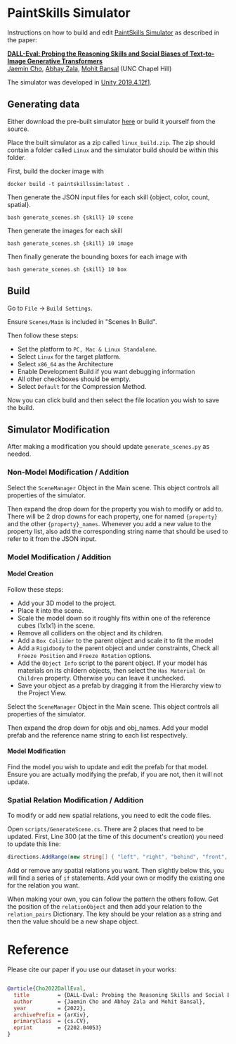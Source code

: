 # PaintSkills Simulator

Instructions on how to build and edit [PaintSkills Simulator](https://arxiv.org/abs/2202.04053) as described in the paper:

[**DALL-Eval: Probing the Reasoning Skills and Social Biases of Text-to-Image Generative Transformers**](https://arxiv.org/abs/2202.04053)
<br>
 <a href='https://j-min.io'>Jaemin Cho</a>,
 <a href='https://aszala.com/'>Abhay Zala</a>,
 <a href='https://www.cs.unc.edu/~mbansal/'>Mohit Bansal</a>
 (UNC Chapel Hill)
 <br>

The simulator was developed in [Unity 2019.4.12f1](https://unity3d.com/unity/whats-new/2019.4.12).

## Generating data
Either download the pre-built simulator [here](https://drive.google.com/file/d/1opcJJNweB1DZOY4-bP99h5v4wO8e5rvT/view?usp=sharing) or build it yourself from the source.

Place the built simulator as a zip called `linux_build.zip`.
The zip should contain a folder called `Linux` and the simulator build should be within this folder.

First, build the docker image with
```
docker build -t paintskillssim:latest .
```
Then generate the JSON input files for each skill {object, color, count, spatial}.
```
bash generate_scenes.sh {skill} 10 scene
```
Then generate the images for each skill
```
bash generate_scenes.sh {skill} 10 image
```
Then finally generate the bounding boxes for each image with
```
bash generate_scenes.sh {skill} 10 box
```

## Build
Go to `File` -> `Build Settings`.

Ensure `Scenes/Main` is included in "Scenes In Build".

Then follow these steps:
 - Set the platform to `PC, Mac & Linux Standalone`.
 - Select `Linux` for the target platform.
 - Select `x86_64` as the Architecture
 - Enable Development Build if you want debugging information
 - All other checkboxes should be empty.
 - Select `Default` for the Compression Method.


Now you can click build and then select the file location you wish to save the build.

## Simulator Modification
After making a modification you should update `generate_scenes.py` as needed.

### Non-Model Modification / Addition
Select the `SceneManager` Object in the Main scene. This object controls all properties of the simulator.

Then expand the drop down for the property you wish to modify or add to. There will be 2 drop downs for each property, one for named `{property}` and the other `{property}_names`. Whenever you add a new value to the property list, also add the corresponding string name that should be used to refer to it from the JSON input.

### Model Modification / Addition

#### Model Creation
Follow these steps:
 - Add your 3D model to the project.
 - Place it into the scene.
 - Scale the model down so it roughly fits within one of the reference cubes (1x1x1) in the scene.
 - Remove all colliders on the object and its children.
 - Add a `Box Coliider` to the parent object and scale it to fit the model
 - Add a `Rigidbody` to the parent object and under constraints, Check all `Freeze Position` and `Freeze Rotation` options.
 - Add the `Object Info` script to the parent object. If your model has materials on its childern objects, then select the `Has Material On Children` property. Otherwise you can leave it unchecked.
 - Save your object as a prefab by dragging it from the Hierarchy view to the Project View.

Select the `SceneManager` Object in the Main scene. This object controls all properties of the simulator.

Then expand the drop down for objs and obj_names. Add your model prefab and the reference name string to each list respectively. 

#### Model Modification
Find the model you wish to update and edit the prefab for that model. Ensure you are actually modifying the prefab, if you are not, then it will not update.


### Spatial Relation Modification / Addition
To modify or add new spatial relations, you need to edit the code files.

Open `scripts/GenerateScene.cs`. There are 2 places that need to be updated. First, Line 300 (at the time of this document's creation) you need to update this line:
```c#
directions.AddRange(new string[] { "left", "right", "behind", "front", "above", "near", "far" });
```
Add or remove any spatial relations you want. Then slightly below this, you will find a series of `if` statements. Add your own or modify the existing one for the relation you want.

When making your own, you can follow the pattern the others follow. Get the position of the `relationObject` and then add your relation to the `relation_pairs` Dictionary. The key should be your relation as a string and then the value should be a new shape object.

# Reference
Please cite our paper if you use our dataset in your works:
```bibtex

@article{Cho2022DallEval,
  title         = {DALL-Eval: Probing the Reasoning Skills and Social Biases of Text-to-Image Generative Transformers},
  author        = {Jaemin Cho and Abhay Zala and Mohit Bansal},
  year          = {2022},
  archivePrefix = {arXiv},
  primaryClass  = {cs.CV},
  eprint        = {2202.04053}
}
```
